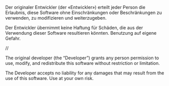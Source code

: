 Der originaler Entwickler (der «Entwickler») erteilt jeder Person die Erlaubnis, diese Software ohne Einschränkungen oder Beschränkungen zu verwenden, zu modifizieren und weiterzugeben.

Der Entwickler übernimmt keine Haftung für Schäden, die aus der Verwendung dieser Software resultieren könnten. Benutzung auf eigene Gefahr.

// 

The original developer (the “Developer”) grants any person permission to use, modify, and redistribute this software without restriction or limitation. 

The Developer accepts no liability for any damages that may result from the use of this software. Use at your own risk.
